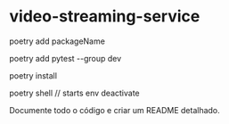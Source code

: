 # video-streaming-service



poetry add packageName

poetry add pytest --group dev

poetry install

poetry shell // starts env
deactivate



Documente todo o código e criar um README detalhado.
